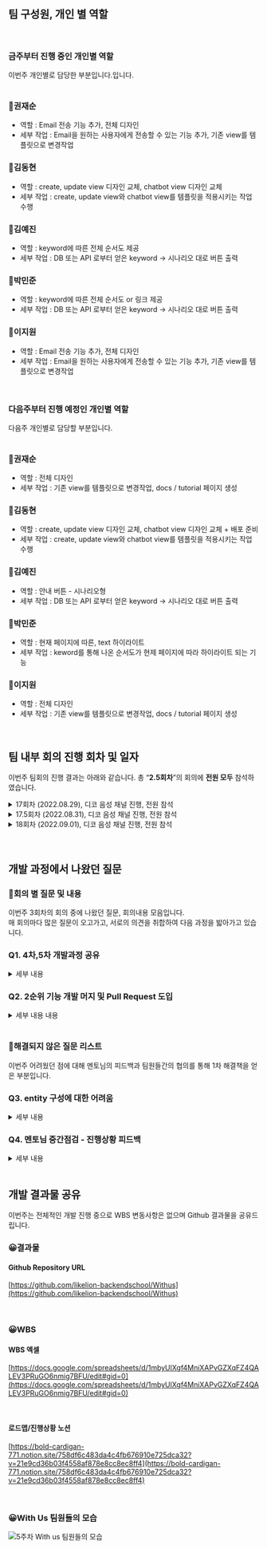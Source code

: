 ## 팀 구성원, 개인 별 역할

<br>




### 금주부터 진행 중인 **개인별 역할** <br>

이번주 개인별로 담당한 부분입니다.입니다. <br><br>

### 🙂권재순

- 역할 : Email 전송 기능 추가, 전체 디자인
- 세부 작업 : Email을 원하는 사용자에게 전송할 수 있는 기능 추가, 기존 view를 템플릿으로 변경작업

### 🙂김동현

- 역할 : create, update view 디자인 교체, chatbot view 디자인 교체
- 세부 작업 : create, update view와 chatbot view를 템플릿을 적용시키는 작업 수행

### 🙂김예진

- 역할 : keyword에 따른 전체 순서도 제공
- 세부 작업 :  DB 또는 API 로부터 얻은 keyword -> 시나리오 대로 버튼 출력 

### 🙂박민준

- 역할 : keyword에 따른 전체 순서도 or 링크 제공
- 세부 작업 : DB 또는 API 로부터 얻은 keyword -> 시나리오 대로 버튼 출력
### 🙂이지원

- 역할 : Email 전송 기능 추가, 전체 디자인
- 세부 작업 : Email을 원하는 사용자에게 전송할 수 있는 기능 추가, 기존 view를 템플릿으로 변경작업

<br>




### 다음주부터 진행 예정인 **개인별 역할** <br>
다음주 개인별로 담당할 부분입니다. <br><br>

### 🙂권재순

- 역할 : 전체 디자인
- 세부 작업 : 기존 view를 템플릿으로 변경작업, docs / tutorial 페이지 생성

### 🙂김동현

- 역할 : create, update view 디자인 교체, chatbot view 디자인 교체 + 배포 준비
- 세부 작업 : create, update view와 chatbot view를 템플릿을 적용시키는 작업 수행 

### 🙂김예진


- 역할 : 안내 버튼 - 시나리오형
- 세부 작업 :  DB 또는 API 로부터 얻은 keyword -> 시나리오 대로 버튼 출력

### 🙂박민준

- 역할 : 현재 페이지에 따른, text 하이라이트
- 세부 작업 : keword를 통해 나온 순서도가 현제 페이지에 따라 하이라이트 되는 기능

### 🙂이지원

- 역할 : 전체 디자인
- 세부 작업 :  기존 view를 템플릿으로 변경작업, docs / tutorial 페이지 생성

<br>


## 팀 내부 회의 진행 회차 및 일자


이번주 팀회의 진행 결과는 아래와 같습니다. 총 “**2.5회차**”의 회의에 **전원 모두** 참석하였습니다.

<details>
<summary> 17회차 (2022.08.29), 디코 음성 채널 진행, 전원 참석</summary>
   <div>  개발과정 공유 4차,  </div>
</details> 
<details>
<summary> 17.5회차 (2022.08.31), 디코 음성 채널 진행, 전원 참석</summary>
   <div>  PR 도입 설명, 버그 수정</div>
</details> 

<details>
<summary> 18회차 (2022.09.01), 디코 음성 채널 진행, 전원 참석</summary>
   <div>  개발과정 공유 5차, 멘토님 중간 점검 2차</div>
</details> 

<br>



<br>

## 개발 과정에서 나왔던 질문


### 🤔회의 별 질문 및 내용

이번주 3회차의 회의 중에 나왔던 질문, 회의내용 모음입니다.  
매 회의마다 많은 질문이 오고가고, 서로의 의견을 취합하여 다음 과정을 밟아가고 있습니다.
<br>


### Q1. 4차,5차 개발과정 공유
<details>
<summary> 세부 내용 </summary>
<div>  

#### 지난주 작업 결과
1. 재순, 민준 : 서버 - DB - 서버 - 클로바 -서버 - DB 기능 - 완료, keyword 버그 수정
2. 예진,동현, 지원 : shadow CRUD 구현 - 완료, update 버그 수정, delte 버그 수정 필요

#### 다음 역할 분담
1. 재순, 지원 : 템플릿 찾기, docs,contact 구현
2. 동현 : 링크형 안내 버튼 구현
3. 예진, 민준 : 시나리오형 안내 버튼 구현

</div>
</details> 


### Q2. 2순위 기능 개발 머지 및 Pull Request 도입
<details>
<summary> 세부 내용 내용 </summary>
<div>

2순위 기능개발 머지 부터는 PR 을 도입하여 PR을 이용한 이슈관리를 진행하였습니다.
<br>

1. 순서도 CRUD 구현 부분 전체 web페이지 (feature-web-view)에 머지
   
   [https://github.com/likelion-backendschool/Withus/pull/6](https://github.com/likelion-backendschool/Withus/pull/6)

<br>

2. clova 연동 부분 ajax chat 구현 부분(feature-chat)에 머지
   
   [https://github.com/likelion-backendschool/Withus/pull/5](https://github.com/likelion-backendschool/Withus/pull/5)

<br>

</div>
</details>

<br>

### 🤔해결되지 않은 질문 리스트

이번주 어려웠던 점에 대해 멘토님의 피드백과 팀원들간의 협의를 통해 1차 해결책을 얻은 부분입니다.


### Q3. entity 구성에 대한 어려움
<details>
<summary> 세부 내용 </summary>
<div>

#### 어려움 : 중복값에 대한 처리

서로 연관관계가 있는 table을 한번에 수정, 삭제하는 로직이라서 중복값에 대한 처리에 어려움을 겪었습니다.

#### 고민 1) manytoone 으로 이루어진 flowchart entity의 필요성

현재 db 의 구성이 옳게 된 것인지에 대한 의문

[https://github.com/likelion-backendschool/Withus/tree/feature-web-view/src/main/java/com/example/shadow/domain/shadow/entity](https://github.com/likelion-backendschool/Withus/tree/feature-web-view/src/main/java/com/example/shadow/domain/shadow/entity)
<br>

#### 고민 2) create 시 flow가 중복될 때, flow.name : uniq=true

중복된 flow 을 create 할때, 500 발생 : flow name -> uniq=true

[https://github.com/likelion-backendschool/Withus/pull/7](https://github.com/likelion-backendschool/Withus/pull/7)
<br>

#### 고민 3) update 시 flow가 중복될 때, lazy vs eager

update 시, flow 가 중복될때 버그 수정 (eager, flow_id 추가)

[https://github.com/likelion-backendschool/Withus/pull/10](https://github.com/likelion-backendschool/Withus/pull/10)

<br>
</div>
</details>

### Q4. 멘토님 중간점검 - 진행상황 피드백
<details>
<summary> 세부 내용 </summary>
<div>

#### 중간점검 - 프로젝트 진척도

[https://bold-cardigan-771.notion.site/2-a44e0fc17fc14576ae9948f2bd217eea](https://bold-cardigan-771.notion.site/2-a44e0fc17fc14576ae9948f2bd217eea)

<br>

#### 멘토님 피드백

전체적으로 잘 진행되고 있으며, 앞으로도 이대로 진행하면 완성가능하다고 봅니다.
기간내에 기능개발이 완료된다면, 어떻게 진행할 예정인지?  

-> 4순위 추가 기능으로 적어놓은 부분들을 진행할 것 으로 보이는데, 배포 작업에 어려움이 있을 것으로 예상되어 4순위는 못할 것으로 예상됩니다.

</div>
</details>





<br>

## 개발 결과물 공유

이번주는 전체적인 개발 진행 중으로 WBS 변동사항은 없으며 Github 결과물을 공유드립니다.

### 😀결과물

#### Github Repository URL

[https://github.com/likelion-backendschool/Withus](https://github.com/likelion-backendschool/Withus)


<br>

### 😀WBS

#### WBS 엑셀
[https://docs.google.com/spreadsheets/d/1mbyUlXgf4MniXAPvGZXqFZ4QALEV3PRuGO6nmig7BFU/edit#gid=0](https://docs.google.com/spreadsheets/d/1mbyUlXgf4MniXAPvGZXqFZ4QALEV3PRuGO6nmig7BFU/edit#gid=0)

<br>

#### 로드맵/진행상황 노션
[https://bold-cardigan-771.notion.site/758df6c483da4c4fb676910e725dca32?v=21e9cd36b03f4558af878e8cc8ec8ff4](https://bold-cardigan-771.notion.site/758df6c483da4c4fb676910e725dca32?v=21e9cd36b03f4558af878e8cc8ec8ff4)

<br>   

### 😀With Us 팀원들의 모습

![5주차 With us 팀원들의 모습](https://i.imgur.com/02BzvjH.jpg)
